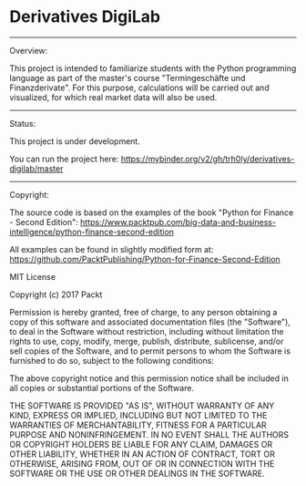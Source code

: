 # Derivatives DigiLab

-----------------------------------------------------------------------------
Overview:

This project is intended to familiarize students with the Python programming language as part of the master's course "Termingeschäfte und Finanzderivate". For this purpose, calculations will be carried out and visualized, for which real market data will also be used.

-----------------------------------------------------------------------------
Status:

This project is under development.

You can run the project here: https://mybinder.org/v2/gh/trh0ly/derivatives-digilab/master

-----------------------------------------------------------------------------
Copyright:

The source code is based on the examples of the book "Python for Finance - Second Edition": https://www.packtpub.com/big-data-and-business-intelligence/python-finance-second-edition

All examples can be found in slightly modified form at: https://github.com/PacktPublishing/Python-for-Finance-Second-Edition

MIT License

Copyright (c) 2017 Packt

Permission is hereby granted, free of charge, to any person obtaining a copy
of this software and associated documentation files (the "Software"), to deal
in the Software without restriction, including without limitation the rights
to use, copy, modify, merge, publish, distribute, sublicense, and/or sell
copies of the Software, and to permit persons to whom the Software is
furnished to do so, subject to the following conditions:

The above copyright notice and this permission notice shall be included in all
copies or substantial portions of the Software.

THE SOFTWARE IS PROVIDED "AS IS", WITHOUT WARRANTY OF ANY KIND, EXPRESS OR
IMPLIED, INCLUDING BUT NOT LIMITED TO THE WARRANTIES OF MERCHANTABILITY,
FITNESS FOR A PARTICULAR PURPOSE AND NONINFRINGEMENT. IN NO EVENT SHALL THE
AUTHORS OR COPYRIGHT HOLDERS BE LIABLE FOR ANY CLAIM, DAMAGES OR OTHER
LIABILITY, WHETHER IN AN ACTION OF CONTRACT, TORT OR OTHERWISE, ARISING FROM,
OUT OF OR IN CONNECTION WITH THE SOFTWARE OR THE USE OR OTHER DEALINGS IN THE
SOFTWARE.
